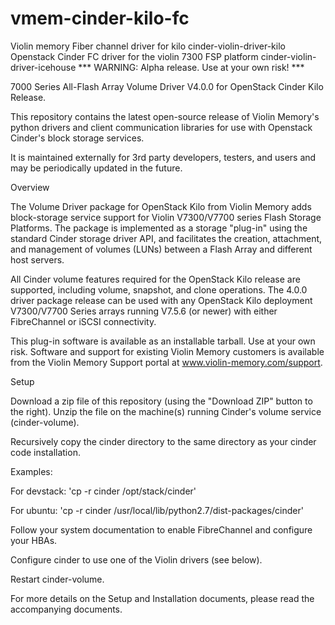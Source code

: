 # vmem-cinder-kilo-fc
Violin memory Fiber channel driver for kilo
cinder-violin-driver-kilo
Openstack Cinder FC driver for the violin 7300 FSP platform cinder-violin-driver-icehouse *** WARNING: Alpha release. Use at your own risk! ***

7000 Series All-Flash Array Volume Driver V4.0.0 for OpenStack Cinder Kilo Release.

This repository contains the latest open-source release of Violin Memory's python drivers and client communication libraries for use with Openstack Cinder's block storage services.

It is maintained externally for 3rd party developers, testers, and users and may be periodically updated in the future.

Overview

The Volume Driver package for OpenStack Kilo from Violin Memory adds block-storage service support for Violin V7300/V7700 series Flash Storage Platforms. The package is implemented as a storage "plug-in" using the standard Cinder storage driver API, and facilitates the creation, attachment, and management of volumes (LUNs) between a Flash Array and different host servers.

All Cinder volume features required for the OpenStack Kilo release are supported, including volume, snapshot, and clone operations. The 4.0.0 driver package release can be used with any OpenStack Kilo deployment V7300/V7700 Series arrays running V7.5.6 (or newer) with either FibreChannel or iSCSI connectivity.

This plug-in software is available as an installable tarball. Use at your own risk. Software and support for existing Violin Memory customers is available from the Violin Memory Support portal at www.violin-memory.com/support.

Setup

Download a zip file of this repository (using the "Download ZIP" button to the right). Unzip the file on the machine(s) running Cinder's volume service (cinder-volume).

Recursively copy the cinder directory to the same directory as your cinder code installation.

Examples:

For devstack: 'cp -r cinder /opt/stack/cinder'

For ubuntu: 'cp -r cinder /usr/local/lib/python2.7/dist-packages/cinder'

Follow your system documentation to enable FibreChannel and configure your HBAs.

Configure cinder to use one of the Violin drivers (see below).

Restart cinder-volume.

For more details on the Setup and Installation documents, please read the accompanying documents.
